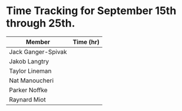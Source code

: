 # Time Tracking for September 15th through 25th.
| Member             | Time (hr) |
|--------------------|-----------|
| Jack Ganger-Spivak |           |
| Jakob Langtry      |           |
| Taylor Lineman     |           |
| Nat Manoucheri     |           |
| Parker Noffke      |           |
| Raynard Miot       |           |
